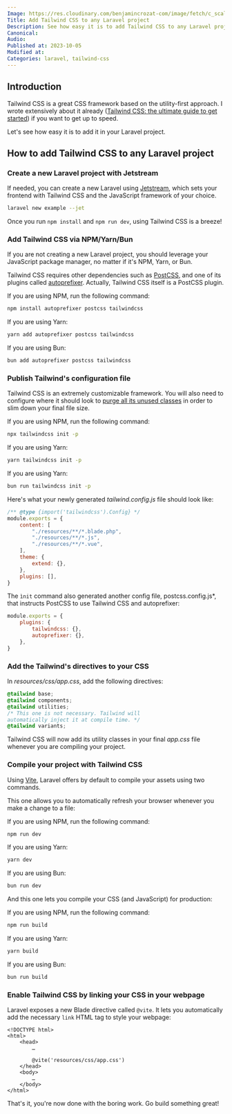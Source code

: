 ```yaml
---
Image: https://res.cloudinary.com/benjamincrozat-com/image/fetch/c_scale,f_webp,q_auto,w_1200/https://life-long-bunny.fra1.digitaloceanspaces.com/media-library/production/188/wTyOjDdruQLDLu3DcBaYGpPAucmRsJ-metadGFpbHdpbmQtY3NzLWxhcmF2ZWwuanBn-.jpg
Title: Add Tailwind CSS to any Laravel project
Description: See how easy it is to add Tailwind CSS to any Laravel project and start building an amazing user interface.
Canonical: 
Audio:
Published at: 2023-10-05
Modified at: 
Categories: laravel, tailwind-css
---
```


## Introduction

Tailwind CSS is a great CSS framework based on the utility-first approach. I wrote extensively about it already ([Tailwind CSS: the ultimate guide to get started](/tailwind-css)) if you want to get up to speed.

Let's see how easy it is to add it in your Laravel project.

## How to add Tailwind CSS to any Laravel project

### Create a new Laravel project with Jetstream

If needed, you can create a new Laravel using [Jetstream](https://jetstream.laravel.com/introduction.html), which sets your frontend with Tailwind CSS and the JavaScript framework of your choice.

```bash
laravel new example --jet
```

Once you run `npm install` and `npm run dev`, using Tailwind CSS is a breeze!

### Add Tailwind CSS via NPM/Yarn/Bun

If you are not creating a new Laravel project, you should leverage your JavaScript package manager, no matter if it's NPM, Yarn, or Bun.

Tailwind CSS requires other dependencies such as [PostCSS](https://postcss.org), and one of its plugins called [autoprefixer](https://github.com/postcss/autoprefixer). Actually, Tailwind CSS itself is a PostCSS plugin.

If you are using NPM, run the following command:

```bash
npm install autoprefixer postcss tailwindcss
```

If you are using Yarn:

```bash
yarn add autoprefixer postcss tailwindcss
```

If you are using Bun:

```bash
bun add autoprefixer postcss tailwindcss
```

### Publish Tailwind's configuration file

Tailwind CSS is an extremely customizable framework. You will also need to configure where it should look to [purge all its unused classes](https://tailwindcss.com/docs/content-configuration) in order to slim down your final file size.

If you are using NPM, run the following command:

```bash
npx tailwindcss init -p
```

If you are using Yarn:

```bash
yarn tailwindcss init -p
```

If you are using Yarn:

```bash
bun run tailwindcss init -p
```

Here's what your newly generated *tailwind.config.js* file should look like:

```js
/** @type {import('tailwindcss').Config} */
module.exports = {
    content: [
        "./resources/**/*.blade.php",
        "./resources/**/*.js",
        "./resources/**/*.vue",
    ],
    theme: {
        extend: {},
    },
    plugins: [],
}
```

The `ìnit` command also generated another config file, 
postcss.config.js*, that instructs PostCSS to use Tailwind CSS and autoprefixer:

```js
module.exports = {
    plugins: {
        tailwindcss: {},
        autoprefixer: {},
    },
}
```

### Add the Tailwind's directives to your CSS

In *resources/css/app.css*, add the following directives:

```css
@tailwind base;
@tailwind components;
@tailwind utilities;
/* This one is not necessary. Tailwind will 
automatically inject it at compile time. */
@tailwind variants;
```

Tailwind CSS will now add its utility classes in your final *app.css* file whenever you are compiling your project.

### Compile your project with Tailwind CSS

Using [Vite](https://vitejs.dev), Laravel offers by default to compile your assets using two commands.

This one allows you to automatically refresh your browser whenever you make a change to a file:

If you are using NPM, run the following command:

```bash
npm run dev
```

If you are using Yarn:

```bash
yarn dev
```

If you are using Bun:

```bash
bun run dev
```

And this one lets you compile your CSS (and JavaScript) for production:

If you are using NPM, run the following command:

```bash
npm run build
```

If you are using Yarn:

```bash
yarn build
```

If you are using Bun:

```bash
bun run build
```

### Enable Tailwind CSS by linking your CSS in your webpage

Laravel exposes a new Blade directive called `@vite`. It lets you automatically add the necessary `link` HTML tag to style your webpage:

```blade
<!DOCTYPE html>
<html>
    <head>
        …
		
        @vite('resources/css/app.css')
    </head>
    <body>
        …
    </body>
</html>
```

That's it, you're now done with the boring work. Go build something great!